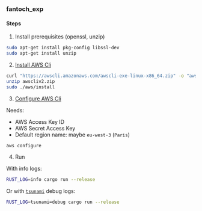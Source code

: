 ### fantoch_exp

#### Steps

1. Install prerequisites (openssl, unzip)

```bash
sudo apt-get install pkg-config libssl-dev
sudo apt-get install unzip
```

2. [Install AWS Cli](https://docs.aws.amazon.com/cli/latest/userguide/install-cliv2-linux.html)

```bash
curl "https://awscli.amazonaws.com/awscli-exe-linux-x86_64.zip" -o "awscliv2.zip"
unzip awscliv2.zip
sudo ./aws/install
```

3. [Configure AWS Cli](https://docs.aws.amazon.com/cli/latest/userguide/install-cliv2-linux.html)

Needs:
- AWS Access Key ID
- AWS Secret Access Key
- Default region name: maybe `eu-west-3` (`Paris`)

```bash
aws configure
```

4. Run

With info logs:
```bash
RUST_LOG=info cargo run --release
```

Or with [`tsunami`](https://github.com/jonhoo/tsunami) debug logs:
```bash
RUST_LOG=tsunami=debug cargo run --release
```
